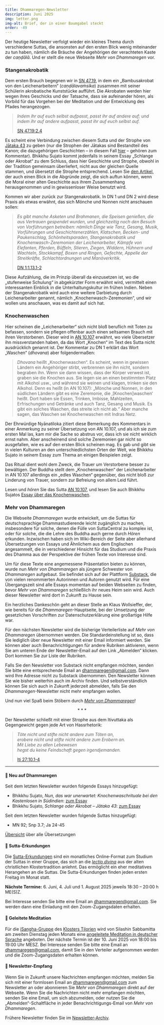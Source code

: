 ```yaml
---
title: Dhammaregen-Newsletter
description: Juni 2025
img: letter.png
img-alt: Brief, der in einer Baumgabel steckt
order: -49
---
```


Der heutige Newsletter verfolgt wieder ein kleines Thema durch verschiedene Suttas, die ansonsten auf den ersten Blick wenig miteinander zu tun haben, nämlich die Bräuche der Angehörigen der verachteten Kaste der *caṇḍālā*. Und er stellt die neue Webseite *Mehr von Dhammaregen* vor.

### Stangenakrobatik

Dem ersten Brauch begegnen wir in [SN 47.19](#/sutta/sn47.19/de/sabbamitta), in dem ein „Bambusakrobat von den Leichenarbeitern“ (*caṇḍālavaṁsika*) zusammen mit seiner Schülerin akrobatische Kunststücke aufführt. Die Akrobaten werden hier wegen ihres Geschicks und der Tatsache, dass sie aufeinander hören, als Vorbild für das Vorgehen bei der Meditation und der Entwicklung des Pfades herangezogen.

>*Indem ihr auf euch selbst aufpasst, passt ihr auf andere auf; und indem ihr auf andere aufpasst, passt ihr auf euch selbst auf.*  
>
> [SN 47.19:2.4](/#/sutta/sn47.19:2.4/de/sabbamitta)

Es scheint eine Verbindung zwischen diesem Sutta und der Strophe von [Jātaka 43](#/sutta/ja43/de/sabbamitta) zu geben (nur die Strophen der Jātakas sind Bestandteil des Kanon; die dazugehörigen Geschichten – in diesem Fall [hier](https://palikanon.com/khuddaka/jataka/j043.htm) – gehören zum Kommentar). Bhikkhu Sujato kommt jedenfalls in seinem Essay „Schlange oder Akrobat“ zu dem Schluss, dass hier Geschichte und Strophe, obwohl in der Tradition gemeinsam überliefert, nicht aus der gleichen Quelle stammen, und übersetzt die Strophe entsprechend. Lesen Sie [den Artikel](#/wiki/buddhismuskunde/akrobat), der auch einen Blick in die Abgründe zeigt, die sich auftun können, wenn die Moral einer alten Geschichte aus ihrem Zusammenhang herausgenommen und in gewissenloser Weise benutzt wird.

Kommen wir aber zurück zur Stangenakrobatik. In DN 1 und DN 2 wird diese Praxis als etwas erwähnt, das sich Mönche und Nonnen nicht anschauen sollen:

>*Es gibt manche Asketen und Brahmanen, die Speisen genießen, die aus Vertrauen gespendet wurden, und gleichzeitig noch den Besuch von Vorführungen betreiben: nämlich Dinge wie Tanz, Gesang, Musik, Vorführungen und Geschichtenerzählen, Klatschen, Becken- und Paukenschlag, Schönheitsparaden, Stangenakrobatik und Knochenwasch-Zeremonien der Leichenarbeiter, Kämpfe von Elefanten, Pferden, Büffeln, Stieren, Ziegen, Widdern, Hühnern und Wachteln, Stockkampf, Boxen und Ringen, Gefechte, Appelle der Streitkräfte, Schlachtordnungen und Manöverkritik.*  
>
> [DN 1:1.13.1-2](#/sutta/dn1:1.13.1/de/sabbamitta)

Diese Aufzählung, die im Prinzip überall da einzusetzen ist, wo die „stufenweise Schulung“ in abgekürzter Form erwähnt wird, vermittelt einen interessanten Einblick in die Unterhaltungskultur im frühen Indien. Neben der Stangenakrobatik wird auch eine weitere Darbietung durch Leichenarbeiter genannt, nämlich „Knochenwasch-Zeremonien“, und wir wollen uns anschauen, was es damit auf sich hat.

### Knochenwaschen

Hier scheinen die „Leichenarbeiter“ sich nicht bloß beruflich mit Toten zu befassen, sondern sie pflegen offenbar auch einen seltsamen Brauch mit ihren Verstorbenen. Dieser wird in [AN 10.107](#/sutta/an10.107/de/sabbamitta) erwähnt, wo viele Übersetzer ihn missverstanden haben, da das Wort „Knochen“ im Text des Sutta nicht ausdrücklich genannt ist. Der Kommentar zu DN 1 erklärt das Wort „Waschen“ (*dhovana*) aber folgendermaßen:

>*Dhovana* heißt „Knochenwaschen“. Es scheint, wenn in gewissen Ländern ein Angehöriger stirbt, verbrennen sie ihn nicht, sondern begraben ihn. Wenn sie dann wissen, dass der Körper verwest ist, graben sie die Knochen aus. Sie legen sie an einen bestimmten Platz mit Alkohol usw., und während sie weinen und klagen, trinken sie den Alkohol. Denn es heißt (in AN 10.107): „Mönche und Nonnen, in den südlichen Ländern gibt es eine Zeremonie, die ‚[Knochen]waschen‘ heißt. Dort haben sie Essen, Trinken, Imbisse, Mahlzeiten, Erfrischungen und Getränke und auch Tanz, Gesang und Musik. Es gibt ein solches Waschen, das streite ich nicht ab.“ Aber manche sagen, das Waschen sei Knochenwaschen mit Indras Netz. 

Der Ehrwürdige Nyānatiloka zitiert diese Bemerkung des Kommentars in einer Anmerkung zu seiner Übersetzung von AN 10.107, und als ich sie zum ersten Mal las, kam mir die Sache so abstrus vor, dass ich sie nicht wirklich ernst nahm.  Aber anscheinend sind solche Zeremonien gar nicht so ausgefallen, wie es auf den ersten Blick scheinen mag. Es gab und gibt sie in vielen Kulturen an den unterschiedlichsten Orten der Welt, wie Bhikkhu Sujato in seinem Essay zum Thema an einigen Beispielen zeigt.

Das Ritual dient wohl dem Zweck, die Trauer um Verstorbene besser zu bewältigen. Der Buddha stellt dem „Knochenwaschen“ der Leichenarbeiter in AN 10.107 allerdings ein „edles Waschen“ gegenüber, das nicht bloß zur Linderung von Trauer, sondern zur Befreiung von allem Leid führt.

Lesen und *hören* Sie das Sutta [AN 10.107](#/sutta/an10.107/de/sabbamitta), und lesen Sie auch Bhikkhu Sujatos [Essay über das Knochenwaschen](#/wiki/buddhismuskunde/knochenwaschen).

### Mehr von Dhammaregen

Die Webseite *Dhammaregen* wurde entwickelt, um die Suttas für deutschsprachige Dhammastudierende leicht zugänglich zu machen, insbesondere für solche, denen die Fülle von SuttaCentral zu komplex ist, oder für solche, die die Lehre des Buddha auch gerne durch *Hören* erkunden. Inzwischen haben sich im Wiki-Bereich der Seite aber allerhand Übersetzungen von Essays und Ähnlichem aus dem Englischen angesammelt, die in verschiedener Hinsicht für das Studium und die Praxis des Dhamma aus der Perspektive der frühen Texte von Interesse sind.

Um für diese Texte eine angemessene Präsentation bieten zu können, wurde nun *Mehr von Dhammaregen* als jüngere Schwester von *Dhammaregen* aufgebaut. Sie befindet sich auf der Plattform [Substack](https://substack.com/home), die von vielen renommierten Autorinnen  und Autoren genutzt wird. Für eine Übergangszeit sind alle Essays momentan auf beiden Webseiten zu finden, bevor *Mehr von Dhammaregen* schließlich ihr neues Heim sein wird. Auch dieser Newsletter wird dort in Zukunft zu Hause sein.

Ein herzliches Dankeschön geht an dieser Stelle an Klaus Wollsieffer, der, wie bereits für die *Dhammaregen*-Hauptseite, bei der Umsetzung der gesetzlichen Vorschriften zur Datenschutzerklärung eine großartige Hilfe war.

Für den nächsten Newsletter wird die bisherige Verteilerliste auf *Mehr von Dhammaregen* übernommen werden. Die Standardeinstellung ist so, dass Sie lediglich über neue Newsletter mit einer Email informiert werden. Sie können aber auch Benachrichtigungen für andere Rubriken aktivieren, wenn Sie am unteren Ende der Newsletter-Email auf den Link „Abmelden“ klicken. Dort kommen Sie zur Liste der Rubriken.

Falls Sie den Newsletter von Substack nicht empfangen möchten, senden Sie bitte eine entsprechende Email an [dhammaregen@gmail.com](mailto:dhammaregen@gmail.com). Dann wird Ihre Adresse nicht zu Substack übernommen. Den Newsletter können Sie wie bisher weiterhin auch im Archiv finden. Und selbstverständlich können Sie sich auch in Zukunft jederzeit abmelden, falls Sie den *Dhammaregen*-Newsletter nicht mehr empfangen wollen.

Und nun viel Spaß beim Stöbern durch [*Mehr von Dhammaregen*](https://mehr.dhammaregen.net/)!

<div style="text-align: center;">* * *</div>

Der Newsletter schließt mit einer Strophe aus dem Itivuttaka als Gegengewicht gegen jede Art von Hassrhetorik:

>*Töte nicht und stifte nicht andere zum Töten an,*  
>*erobere nicht und stifte nicht andere zum Erobern an.*  
>*Mit Liebe zu allen Lebewesen*  
>*hegst du keine Feindschaft gegen irgendjemanden.*  
>
>[Iti 27:10.1-4](#/sutta/iti27:10.1/de/sabbamitta)

---

#### 🔸 Neu auf Dhammaregen

Seit dem letzten Newsletter wurden folgende Essays hinzugefügt:
- Bhikkhu Sujato, *Nun, das war unerwartet: Knochenwaschrituale bei den Kastenlosen in Südindien*: [zum Essay](#/wiki/buddhismuskunde/knochenwaschen)
- Bhikkhu Sujato, *Schlange oder Akrobat – Jātaka 43*: [zum Essay](#/wiki/buddhismuskunde/akrobat)

Seit dem letzten Newsletter wurden folgende Suttas hinzugefügt:
- MN 92; Snp 3.7; Ja 24-45

[Übersicht](#/wiki/uebersetzung/uebersicht) über alle Übersetzungen

#### 🔸 Sutta-Erkundungen 

Die [Sutta-Erkundungen](#/wiki/erkundung) sind ein monatliches Online-Format zum Studium der Suttas in einer Gruppe, das sich an die [*lectio divina*](https://de.wikipedia.org/wiki/Lectio_divina) aus der alten christlichen Klostertradition anlehnt. Das ermöglicht ein eher meditatives Herangehen an die Suttas. Die Sutta-Erkundungen finden jeden ersten Freitag im Monat statt. 

**Nächste Termine:** 6. Juni, 4. Juli und 1. August 2025 jeweils 18:30 – 20:00 h ME(S)Z.

Bei Interesse senden Sie bitte eine Email an [dhammaregen@gmail.com](mailto:dhammaregen@gmail.com). Sie werden dann eine Einladung mit den Zoom-Zugangsdaten erhalten.

#### 🔸 Geleitete Meditation 

Für die [iSangha-Gruppe](https://www.samita.be/de/isangha/) des [Klosters Tilorien](https://www.samita.be/de/tilorien-monastery/) wird von Silashin Sabbamitta am zweiten Dienstag jeden Monats eine [angeleitete Meditation in deutscher Sprache](#/wiki/meditation) angeboten. Der nächste Termin ist der 10. Juni 2025 von 18:00 bis 19:00 Uhr MESZ. Bei Interesse senden Sie bitte eine Email an [dhammaregen@gmail.com](mailto:dhammaregen@gmail.com), damit Sie in den Verteiler aufgenommen werden und die Zoom-Zugangsdaten erhalten können.

#### 🔸 Newsletter-Empfang

Wenn Sie in Zukunft unsere Nachrichten empfangen möchten, melden Sie sich mit einer formlosen Email an [dhammaregen@gmail.com](mailto:dhammaregen@gmail.com) zum Newsletter an oder abonnieren Sie *Mehr von Dhammaregen* direkt auf der Webseite. Wenn Sie die Nachrichten nicht mehr empfangen möchten, senden Sie eine Email, um sich abzumelden, oder nutzen Sie die „Abmelden“-Schaltfläche in jeder Benachrichtigungs-Email von *Mehr von Dhammaregen*. 

Frühere Newsletter finden Sie im [Newsletter-Archiv](#/wiki/news/inhalt).